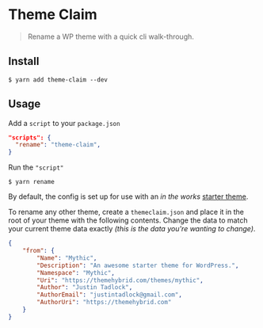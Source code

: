 # Theme Claim

> Rename a WP theme with a quick cli walk-through.

## Install

```shell
$ yarn add theme-claim --dev
```

## Usage

Add a `script` to your `package.json`

```json
"scripts": {
  "rename": "theme-claim",
}
```

Run the `"script"`

```shell
$ yarn rename
```

By default, the config is set up for use with an _in the works_ [starter theme](https://github.com/justintadlock/abc).

To rename any other theme, create a `themeclaim.json` and place it in the root of your theme with the following contents.
Change the data to match your current theme data exactly _(this is the data you're wanting to change)_.

```json
{
	"from": {
		"Name": "Mythic",
		"Description": "An awesome starter theme for WordPress.",
		"Namespace": "Mythic",
		"Uri": "https://themehybrid.com/themes/mythic",
		"Author": "Justin Tadlock",
		"AuthorEmail": "justintadlock@gmail.com",
		"AuthorUri": "https://themehybrid.com"
	}
}
```
